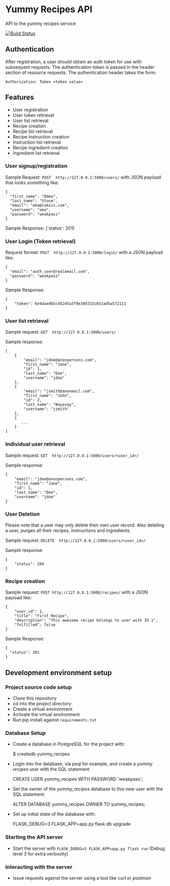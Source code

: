 # Yummy Recipes API

API to the yummy recipes service

[![Build Status](https://travis-ci.org/lym/yummy-recipes-api.svg?branch=master)](https://travis-ci.org/lym/yummy-recipes-api)

## Authentication
After registration, a user should obtain an auth token for use with
subsequent requests. The authentication token is passed in the header
section of resource requests. The authentication header takes the form:

    Authorization: Token <token value>

## Features
- User registration
- User token retrieval
- User list retrieval
- Recipe creation
- Recipe list retrieval
- Recipe instruction creation
- Instruction list retrieval
- Recipe ingredient creation
- Ingredient list retrieval

### User signup/registration
Sample Request: `POST  http://127.0.0.1:5000/users/` with JSON payload
that looks something like:

    {
      "first_name": "Emma",
      "last_name": "Stone",
      "email": "ema@comics.com",
      "username": "ema",
      "password": "weakpass"
    }

Sample Response: {'status': 201}

### User Login (Token retrieval)
Request format: `POST  http://127.0.0.1:5000/login/` with a JSON payload
like:

    {
      "email": "auth_user@realemail.com",
      "password": "weakpass"
    }

Sample Response:

    {
        "token": 6e4daedb5c452d5a3f9e30d332c651ad5a572111
    }


### User list retrieval
Sample request: `GET  http://127.0.0.1:5000/users/`

Sample response:

    [
        {
            "email": "jdoe@anonpersons.com",
            "first_name": "Jane",
            "id": 1,
            "last_name": "Doe",
            "username": "jdoe"
        },
        {
            "email": "jsmith@anonmail.com",
            "first_name": "John",
            "id": 2,
            "last_name": "Wayasay",
            "username": "jsmith"
        },
        {
           ...
        }
    ]

### Individual user retrieval
Sample request: `GET  http://127.0.0.1:5000/users/<user_id>/`

Sample response:

    {
        "email": "jdoe@anonpersons.com",
        "first_name": "Jane",
        "id": 1,
        "last_name": "Doe",
        "username": "jdoe"
    }

### User Deletion
Please note that a user may only delete their own user record. Also
deleting a user, purges all their recipes, instructions and ingredients.

Sample request: `DELETE  http://127.0.0.1:5000/users/<user_id>/`

Sample response:

    {
        "status": 204
    }

### Recipe creation
Sample request: `POST http://127.0.0.1:5000/recipes/` with a JSON
payload like:

    {
        "user_id": 1,
        "title": "First Recipe",
        "description": "This awesome recipe belongs to user with ID 1",
        "fulfilled": false
    }

Sample Response:

    {
      "status": 201
    }

## Development environment setup
### Project source code setup
- Clone this repository
- cd into the project directory
- Create a virtual environment
- Activate the virtual environment
- Run pip install against `requirements.txt`

### Database Setup
- Create a database in PostgreSQL for the project with:

    $ createdb yummy_recipes

- Login into the database, via psql for example, and create a <i>yummy
  recipes</i> user with the SQL statement:

    CREATE USER yummy_recipes WITH PASSWORD 'weakpass';

- Set the owner of the *yummy_recipes* database to this new user with
the SQL statement:

    ALTER DATABASE yummy_recipes OWNER TO yummy_recipes;

- Set up initial state of the database with:

     FLASK_DEBUG=3 FLASK_APP=app.py flask db upgrade

### Starting the API server
- Start the server with `FLASK_DEBUG=3 FLASK_APP=app.py flask run`
  (Debug level 3 for extra verbosity)

### Interacting with the server
- Issue requests against the server using a tool like <i>curl</i> or
  <i>postman</i>
